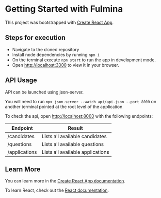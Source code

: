 # Getting Started with Fulmina

This project was bootstrapped with [Create React App](https://github.com/facebook/create-react-app).

## Steps for execution

- Navigate to the cloned repository
- Install node dependencies by running `npm i`
- On the terminal execute `npm start` to run the app in development mode.
- Open [http://localhost:3000](http://localhost:3000) to view it in your browser.

## API Usage

API can be launched using json-server.

You will need to run `npx json-server --watch api/api.json --port 8000` on another terminal pointed at the root level of the application.

To check the api, open [http://localhost:8000](http://localhost:8000) with the following endpoints:

| Endpoint                     | Result                                              |
|------------------------------|-----------------------------------------------------|
| /candidates                  | Lists all available candidates                      |
| /questions                   | Lists all available questions                       |
| /applications                | Lists all available applications                    |

## Learn More

You can learn more in the [Create React App documentation](https://facebook.github.io/create-react-app/docs/getting-started).

To learn React, check out the [React documentation](https://reactjs.org/).